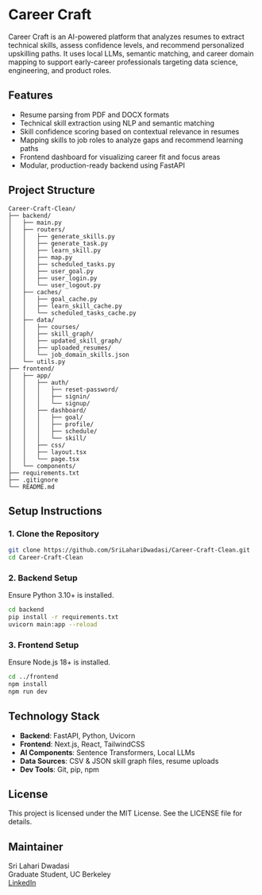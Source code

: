 # Career Craft

Career Craft is an AI-powered platform that analyzes resumes to extract technical skills, assess confidence levels, and recommend personalized upskilling paths. It uses local LLMs, semantic matching, and career domain mapping to support early-career professionals targeting data science, engineering, and product roles.

## Features

- Resume parsing from PDF and DOCX formats
- Technical skill extraction using NLP and semantic matching
- Skill confidence scoring based on contextual relevance in resumes
- Mapping skills to job roles to analyze gaps and recommend learning paths
- Frontend dashboard for visualizing career fit and focus areas
- Modular, production-ready backend using FastAPI

## Project Structure

```
Career-Craft-Clean/
├── backend/
│   ├── main.py
│   ├── routers/
│   │   ├── generate_skills.py
│   │   ├── generate_task.py
│   │   ├── learn_skill.py
│   │   ├── map.py
│   │   ├── scheduled_tasks.py
│   │   ├── user_goal.py
│   │   ├── user_login.py
│   │   └── user_logout.py
│   ├── caches/
│   │   ├── goal_cache.py
│   │   ├── learn_skill_cache.py
│   │   └── scheduled_tasks_cache.py
│   ├── data/
│   │   ├── courses/
│   │   ├── skill_graph/
│   │   ├── updated_skill_graph/
│   │   ├── uploaded_resumes/
│   │   └── job_domain_skills.json
│   └── utils.py
├── frontend/
│   ├── app/
│   │   ├── auth/
│   │   │   ├── reset-password/
│   │   │   ├── signin/
│   │   │   └── signup/
│   │   ├── dashboard/
│   │   │   ├── goal/
│   │   │   ├── profile/
│   │   │   ├── schedule/
│   │   │   └── skill/
│   │   ├── css/
│   │   ├── layout.tsx
│   │   └── page.tsx
│   └── components/
├── requirements.txt
├── .gitignore
└── README.md
```

## Setup Instructions

### 1. Clone the Repository

```bash
git clone https://github.com/SriLahariDwadasi/Career-Craft-Clean.git
cd Career-Craft-Clean
```

### 2. Backend Setup

Ensure Python 3.10+ is installed.

```bash
cd backend
pip install -r requirements.txt
uvicorn main:app --reload
```

### 3. Frontend Setup

Ensure Node.js 18+ is installed.

```bash
cd ../frontend
npm install
npm run dev
```

## Technology Stack

- **Backend**: FastAPI, Python, Uvicorn
- **Frontend**: Next.js, React, TailwindCSS
- **AI Components**: Sentence Transformers, Local LLMs
- **Data Sources**: CSV & JSON skill graph files, resume uploads
- **Dev Tools**: Git, pip, npm

## License

This project is licensed under the MIT License. See the LICENSE file for details.

## Maintainer

Sri Lahari Dwadasi  
Graduate Student, UC Berkeley  
[LinkedIn](https://www.linkedin.com/in/sri-lahari-dwadasi)
